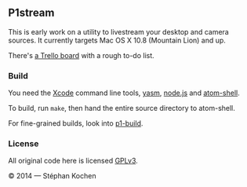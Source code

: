 ## P1stream

This is early work on a utility to livestream your desktop and camera sources.
It currently targets Mac OS X 10.8 (Mountain Lion) and up.

There's [a Trello board][todo] with a rough to-do list.

 [todo]: https://trello.com/b/mPsCUmiF/p1stream

### Build

You need the [Xcode] command line tools, [yasm], [node.js] and [atom-shell].

To build, run `make`, then hand the entire source directory to atom-shell.

For fine-grained builds, look into [p1-build].

 [Xcode]: https://developer.apple.com/xcode/
 [yasm]: http://yasm.tortall.net/
 [node.js]: http://nodejs.org/
 [atom-shell]: https://github.com/atom/atom-shell
 [p1-build]: https://github.com/p1stream/p1-build

### License

All original code here is licensed [GPLv3](LICENSE).

© 2014 — Stéphan Kochen
